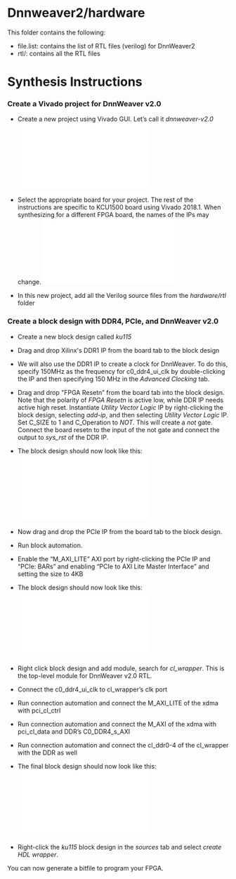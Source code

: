 
# Dnnweaver2/hardware

This folder contains the following:
* file.list: contains the list of RTL files (verilog) for DnnWeaver2
* rtl/: contains all the RTL files

# Synthesis Instructions
### Create a Vivado project for DnnWeaver v2.0
* Create a new project using Vivado GUI. Let’s call it *dnnweaver-v2.0*
![proj-1](/hardware/dnnweaver-synth-pics/create-project-1.pdf)

* Select the appropriate board for your project. The rest of the instructions are specific to KCU1500 board using Vivado 2018.1. When synthesizing for a different FPGA board, the names of the IPs may change.
![enter image description here](/hardware/dnnweaver-synth-pics/create-project-2.pdf)

* In this new project, add all the Verilog source files from the *hardware/rtl* folder

### Create a block design  with DDR4, PCIe, and DnnWeaver v2.0
* Create a new block design called *ku115*
* Drag and drop Xilinx's DDR1 IP from the board tab to the block design
* We will also use the DDR1 IP to create a clock for DnnWeaver. To do this, specify 150MHz as the frequency for c0_ddr4_ui_clk by double-clicking the IP and then specifying 150 MHz in the *Advanced Clocking* tab.
* Drag and drop "FPGA Resetn” from the board tab into the block design. Note that the polarity of *FPGA Resetn* is active low, while DDR IP needs active high reset. Instantiate *Utility Vector Logic* IP by right-clicking the block design, selecting *add-ip*, and then selecting *Utility Vector Logic* IP. Set C_SIZE to 1 and C_Operation to *NOT*.  This will create a *not* gate. Connect the board resetn to the input of the not gate and connect the output to *sys_rst* of the DDR IP.
* The block design should now look like this:
![enter image description here](/hardware/dnnweaver-synth-pics/block-design-ddr-only.pdf)

* Now drag and drop the PCIe IP from the board tab to the block design.
* Run block automation.
* Enable the “M_AXI_LITE” AXI port by right-clicking the PCIe IP and “PCIe: BARs” and enabling “PCIe to AXI Lite Master Interface” and setting the size to 4KB
* The block design should now look like this:
![enter image description here](/hardware/dnnweaver-synth-pics/block-automation.pdf)

* Right click block design and add module, search for *cl_wrapper*. This is the top-level module for DnnWeaver v2.0 RTL.
* Connect the c0_ddr4_ui_clk to cl_wrapper’s clk port
* Run connection automation  and connect the M_AXI_LITE of the xdma with pci_cl_ctrl
* Run connection automation  and connect the M_AXI of the xdma with pci_cl_data and DDR’s C0_DDR4_s_AXI
* Run connection automation  and connect the cl_ddr0-4 of the cl_wrapper with the DDR as well
* The final block design should now look like this:
![enter image description here](/hardware/dnnweaver-synth-pics/final-block-design.pdf)
* Right-click the *ku115* block design in the *sources* tab and select *create HDL wrapper*.


You can now generate a bitfile to program your FPGA.

